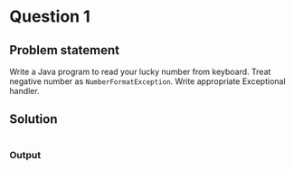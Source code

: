 # Question 1
## Problem statement
Write a Java program to read your lucky number from keyboard. Treat negative number as `NumberFormatException`. Write appropriate Exceptional handler.

## Solution
```java

```

### Output
```

```
